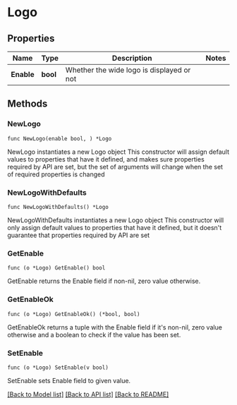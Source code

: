 # Logo

## Properties

Name | Type | Description | Notes
------------ | ------------- | ------------- | -------------
**Enable** | **bool** | Whether the wide logo is displayed or not | 

## Methods

### NewLogo

`func NewLogo(enable bool, ) *Logo`

NewLogo instantiates a new Logo object
This constructor will assign default values to properties that have it defined,
and makes sure properties required by API are set, but the set of arguments
will change when the set of required properties is changed

### NewLogoWithDefaults

`func NewLogoWithDefaults() *Logo`

NewLogoWithDefaults instantiates a new Logo object
This constructor will only assign default values to properties that have it defined,
but it doesn't guarantee that properties required by API are set

### GetEnable

`func (o *Logo) GetEnable() bool`

GetEnable returns the Enable field if non-nil, zero value otherwise.

### GetEnableOk

`func (o *Logo) GetEnableOk() (*bool, bool)`

GetEnableOk returns a tuple with the Enable field if it's non-nil, zero value otherwise
and a boolean to check if the value has been set.

### SetEnable

`func (o *Logo) SetEnable(v bool)`

SetEnable sets Enable field to given value.



[[Back to Model list]](../README.md#documentation-for-models) [[Back to API list]](../README.md#documentation-for-api-endpoints) [[Back to README]](../README.md)


